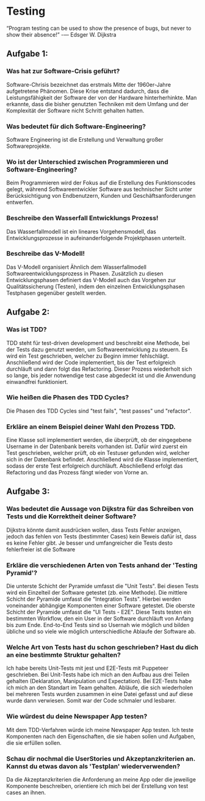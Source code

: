 # Testing

“Program testing can be used to show the presence of bugs, but never to show their absence!” -― Edsger W. Dijkstra

## Aufgabe 1:

### Was hat zur Software-Crisis geführt?
Software-Chrisis bezeichnet das erstmals Mitte der 1960er-Jahre aufgetretene Phänomen.
Diese Krise entstand dadurch, dass die Leistungsfähigkeit der Software der von der Hardware hinterherhinkte.
Man erkannte, dass die bisher genutzten Techniken mit dem Umfang und der Komplexität der Software nicht Schritt gehalten hatten.

### Was bedeutet für dich Software-Engineering?
Software Engineering ist die Erstellung und Verwaltung großer Softwareprojekte.

### Wo ist der Unterschied zwischen Programmieren und Software-Engineering?
Beim Programmieren wird der Fokus auf die Erstellung des Funktionscodes gelegt, während Softwareentwickler Software aus technischer Sicht unter Berücksichtigung von Endbenutzern, Kunden und Geschäftsanforderungen entwerfen.

### Beschreibe den Wasserfall Entwicklungs Prozess!
Das Wasserfallmodell ist ein lineares Vorgehensmodell, das Entwicklungsprozesse in aufeinanderfolgende Projektphasen unterteilt.

### Beschreibe das V-Modell!
Das V-Modell organisiert Ähnlich dem Wasserfallmodell Softwareentwicklungsprozess in Phasen. Zusätzlich zu diesen Entwicklungsphasen definiert das V-Modell auch das Vorgehen zur Qualitätssicherung (Testen), indem den einzelnen Entwicklungsphasen Testphasen gegenüber gestellt werden.

## Aufgabe 2:

### Was ist TDD?
TDD steht für test-driven development und beschreibt eine Methode, bei der Tests dazu genutzt werden, um Softwareentwicklung zu steuern.
Es wird ein Test geschrieben, welcher zu Beginn immer fehlschlägt.
Anschließend wird der Code implementiert, bis der Test erfolgreich durchläuft und dann folgt das Refactoring.
Dieser Prozess wiederholt sich so lange, bis jeder notwendige test case abgedeckt ist und die Anwendung einwandfrei funktioniert.

### Wie heißen die Phasen des TDD Cycles?
Die Phasen des TDD Cycles sind "test fails", "test passes" und "refactor".

### Erkläre an einem Beispiel deiner Wahl den Prozess TDD.
Eine Klasse soll implementiert werden, die überprüft, ob der eingegebene Username in der Datenbank bereits vorhanden ist.
Dafür wird zuerst ein Test geschrieben, welcher prüft, ob ein Testuser gefunden wird, welcher sich in der Datenbank befindet.
Anschließend wird die Klasse implementiert, sodass der erste Test erfolgreich durchläuft.
Abschließend erfolgt das Refactoring und das Prozess fängt wieder von Vorne an.

## Aufgabe 3:

### Was bedeutet die Aussage von Dijkstra für das Schreiben von Tests und die Korrektheit deiner Software?
Dijkstra könnte damit ausdrücken wollen, dass Tests Fehler anzeigen, jedoch das fehlen von Tests (bestimmter Cases) kein Beweis dafür ist, dass es keine Fehler gibt.
Je besser und umfangreicher die Tests desto fehlerfreier ist die Software

### Erkläre die verschiedenen Arten von Tests anhand der 'Testing Pyramid'?
Die unterste Schicht der Pyramide umfasst die "Unit Tests".
Bei diesen Tests wird ein Einzelteil der Software getestet (zb. eine Methode).
Die mittlere Schicht der Pyramide umfasst die "Integration Tests".
Hierbei werden voneinander abhängige Komponenten einer Software getestet.
Die oberste Schicht der Pyramide umfasst die "UI Tests - E2E".
Diese Tests testen ein bestimmten Workflow, den ein User in der Software durchläuft von Anfang bis zum Ende.
End-to-End Tests sind so Usernah wie möglich und bilden übliche und so viele wie möglich unterschiedliche Ablaufe der Software ab.

### Welche Art von Tests hast du schon geschrieben? Hast du dich an eine bestimmte Struktur gehalten?
Ich habe bereits Unit-Tests mit jest und E2E-Tests mit Puppeteer geschrieben.
Bei Unit-Tests habe ich mich an den Aufbau aus drei Teilen gehalten (Deklaration, Manipulation und Expectation).
Bei E2E-Tests habe ich mich an den Standart im Team gehalten.
Abläufe, die sich wiederholen bei mehreren Tests wurden zusammen in eine Datei gefasst und auf diese wurde dann verwiesen.
Somit war der Code schmaler und lesbarer.

### Wie würdest du deine Newspaper App testen?
Mit dem TDD-Verfahren würde ich meine Newspaper App testen.
Ich teste Komponenten nach den Eigenschaften, die sie haben sollen und Aufgaben, die sie erfüllen sollen.

### Schau dir nochmal die UserStories und Akzeptanzkriterien an. Kannst du etwas davon als 'Testplan' wiederverwenden?
Da die Akzeptanzkriterien die Anforderung an meine App oder die jeweilige Komponente beschreiben, orientiere ich mich bei der Erstellung von test cases an ihnen.